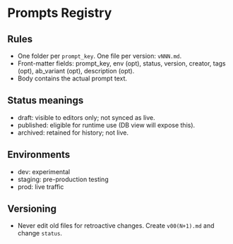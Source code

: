 # Prompts Registry

## Rules
- One folder per `prompt_key`. One file per version: `vNNN.md`.
- Front-matter fields: prompt_key, env (opt), status, version, creator, tags (opt), ab_variant (opt), description (opt).
- Body contains the actual prompt text.

## Status meanings
- draft: visible to editors only; not synced as live.
- published: eligible for runtime use (DB view will expose this).
- archived: retained for history; not live.

## Environments
- dev: experimental
- staging: pre-production testing
- prod: live traffic

## Versioning
- Never edit old files for retroactive changes. Create `v00(N+1).md` and change `status`.
